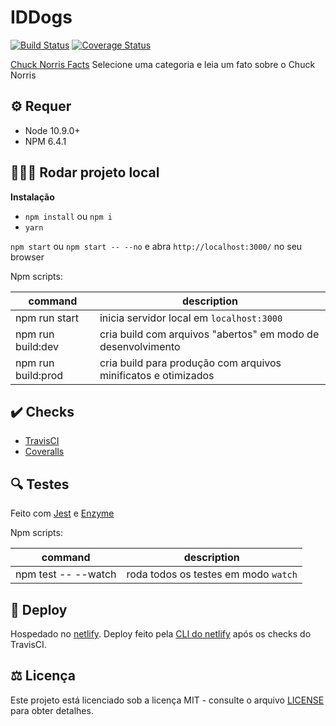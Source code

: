 # IDDogs #

[![Build Status](https://travis-ci.org/gfpaiva/chuck-norris.svg?branch=master)](https://travis-ci.org/gfpaiva/chuck-norris) [![Coverage Status](https://coveralls.io/repos/github/gfpaiva/chuck-norris/badge.svg?branch=master)](https://coveralls.io/github/gfpaiva/chuck-norris?branch=master)

[Chuck Norris Facts](https://gfpaiva-chucknorris.netlify.com/) Selecione uma categoria e leia um fato sobre o Chuck Norris

## ⚙️ Requer

- Node 10.9.0+
- NPM 6.4.1

## 🏃🏽‍♂️ Rodar projeto local

**Instalação**
- `npm install` ou `npm i`
- `yarn`

`npm start` ou `npm start -- --no` e abra `http://localhost:3000/` no seu browser

Npm scripts:

| command              | description                                                                                                                                  |
| -------------------- | -------------------------------------------------------------------------------------------------------------------------------------------- |
| npm run start        | inicia servidor local em `localhost:3000`                                                                                                    |
| npm run build:dev    | cria build com arquivos "abertos" em modo de desenvolvimento                                                                                 |
| npm run build:prod   | cria build para produção com arquivos minificatos e otimizados                                                                               |

## ✔️ Checks

- [TravisCI](https://travis-ci.org)
- [Coveralls](https://coveralls.io)

## 🔍 Testes

Feito com [Jest](https://jestjs.io/) e [Enzyme](https://airbnb.io/enzyme/)

Npm scripts:

| command              | description                                        |
| -------------------- | -------------------------------------------------- |
| npm test -- --watch  | roda todos os testes em modo `watch`               |

## 🚀 Deploy

Hospedado no [netlify](https://www.netlify.com/).
Deploy feito pela [CLI do netlify](https://www.netlify.com/docs/cli/) após os checks do TravisCI.

## ⚖️ Licença

Este projeto está licenciado sob a licença MIT - consulte o arquivo [LICENSE](LICENSE) para obter detalhes.
